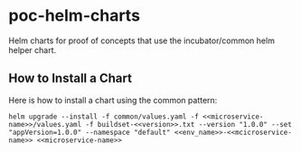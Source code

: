 # poc-helm-charts

Helm charts for proof of concepts that use the incubator/common helm helper chart.

## How to Install a Chart

Here is how to install a chart using the common pattern:

```
helm upgrade --install -f common/values.yaml -f <<microservice-name>>/values.yaml -f buildset-<<version>>.txt --version "1.0.0" --set "appVersion=1.0.0" --namespace "default" <<env_name>>-<<mcicroservice-name>> <<microservice-name>>
```

